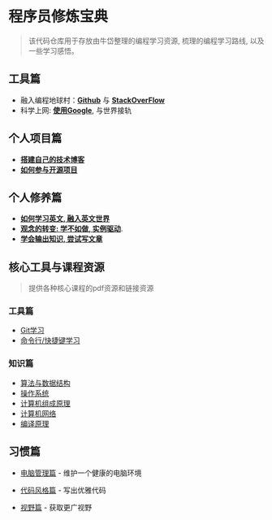 # 程序员修炼宝典

>该代码仓库用于存放由牛岱整理的编程学习资源, 梳理的编程学习路线, 以及一些学习感悟。

## 工具篇

- 融入编程地球村：**[Github](./tool_github.md)** 与 **[StackOverFlow](./tool_stackoverflow.md)**
- 科学上网: **[使用Google](./tool_google.md)**, 与世界接轨

## 个人项目篇

- **[搭建自己的技术博客](project_blog.md)**
- **[如何参与开源项目](project_opensource.md)**

## 个人修养篇

- **[如何学习英文, 融入英文世界](ability_english.md)**
- **[观念的转变: 学不如做, 实例驱动](ability_task_driven.md)**.
- **[学会输出知识, 尝试写文章](ability_articles.md)**

## 核心工具与课程资源
> 提供各种核心课程的pdf资源和链接资源

### 工具篇

- [Git学习](./tool_git.md)
- [命令行/快捷键学习](./tool_command.md)

### 知识篇

- [算法与数据结构](knowledge_data_structure.md)
- [操作系统](knowledge_operating_system.md)
- [计算机组成原理](http://staff.ustc.edu.cn/~llxx/cod/homework.html)
- [计算机网络](knowledge_network.md)
- [编译原理](knowledge_compiler.md)

## 习惯篇

- [电脑管理篇](https://www.zhihu.com/people/niu-dai-68-44/answers/by_votes) - 维护一个健康的电脑环境

- [代码风格篇](./habit_checkstyle.md) - 写出优雅代码
  
- [视野篇](./habit_know_how.md) - 获取更广视野
